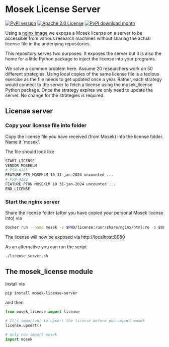 # Mosek License Server

[![PyPI version](https://badge.fury.io/py/mosek-license-server.svg)](https://badge.fury.io/py/mosek-license-server)
[![Apache 2.0 License](https://img.shields.io/badge/License-APACHEv2-brightgreen.svg)](https://github.com/tschm/mosek-license-server/blob/main/LICENSE)
[![PyPI download month](https://img.shields.io/pypi/dm/mosek-license-server.svg)](https://pypi.python.org/pypi/mosek-license-server/)

Using a [nginx image](https://hub.docker.com/_/nginx/) we expose a Mosek license
on a server to be accessible from various research machines without sharing the actual
license file in the underlying repositories.

This repository serves two purposes. It exposes the server but it is also the home
for a little Python package to inject the license into your programs.

We solve a common problem here. Assume $20$ researchers work on $50$ different strategies.
Using local copies of the same license file is a tedious exercise as the file needs to get 
updated once a year. 
Rather, each strategy would connect to the server to fetch a license using the mosek_license
Python package. Once the strategy expires we only need to update the server.
No change for the strategies is required.

## License server

### Copy your license file into folder 

Copy the license file you have received (from Mosek) into the license folder.
Name it `mosek'. 

The file should look like

```bash
START_LICENSE
VENDOR MOSEKLM
# PSN-4183
FEATURE PTS MOSEKLM 10 31-jan-2024 uncounted ...
# PSN-4182
FEATURE PTON MOSEKLM 10 31-jan-2024 uncounted ...
END_LICENSE
```

### Start the nginx server

Share the license folder (after you have copied your personal Mosek license into)
via

```bash
docker run --name mosek -v $PWD/license:/usr/share/nginx/html:ro -p 8080:80 -d nginx
```

The license will now be exposed via http://localhost:8080

As an alternative you can run the script

```bash
./license_server.sh
```

## The mosek_license module

Install via

```bash
pip install mosek-license-server
```

and then

```python
from mosek_license import license

# It's important to upsert the license before you import mosek
license.upsert()

# only now import mosek
import mosek
```

